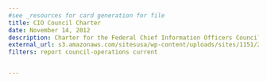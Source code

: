 ```yaml
---
#see _resources for card generation for file
title: CIO Council Charter
date: November 14, 2012
description: Charter for the Federal Chief Information Officers Council, including purpose, leadership and membership, structure and procedures.
external_url: s3.amazonaws.com/sitesusa/wp-content/uploads/sites/1151/2016/10/CIOCCharterNov2012Approved.pdf
filters: report council-operations current


---
```

